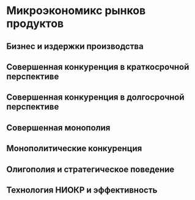 # Микроэкономикс рынков продуктов
## Бизнес и издержки производства

## Совершенная конкуренция в краткосрочной перспективе

## Совершенная конкуренция в долгосрочной перспективе

## Совершенная монополия

## Монополитические конкуренция

## Олигополия и стратегическое поведение

## Технология НИОКР и эффективность
